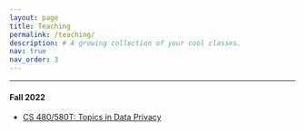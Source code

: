 ```yaml
---
layout: page
title: Teaching
permalink: /teaching/
description: # A growing collection of your cool classes.
nav: true
nav_order: 3
---
```


<!-- pages/teaching.md -->

----

#### Fall 2022

* [CS 480/580T: Topics in Data Privacy]({{site.url}}/f22_data_privacy)

